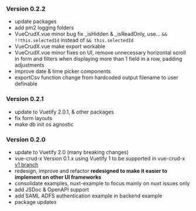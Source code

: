 ### Version 0.2.2
- update packages
- add pm2 logging folders
- VueCrudX.vue minor bug fix _isHidden & _isReadOnly, use... ```&& !!this.selectedId``` instead of ```&& this.selectedId```
- VueCrudX.vue make export workable
- VueCrudX.vue minor fixes on UI, remove unnecessary horizontal scroll in form and filters when displaying more than 1 field in a row, padding adjustments
- improve date & time picker components
- exportCsv function change from hardcoded output filename to user definable

### Version 0.2.1
- update to Vuetify 2.0.1, & other packages
- fix form layouts
- make db init os agnostic

### Version 0.2.0
- update to Vuetify 2.0 (many breaking changes)
- vue-crud-x Version 0.1.x using Vuetify 1 to be supported in vue-crud-x [v1 branch](https://github.com/ais-one/vue-crud-x/tree/v1)
- redesign, improve and refactor **redesigned to make it easier to implement on other UI frameworks**
- consolidate examples, nuxt-example to focus mainly on nuxt issues only
- add JSDoc & OpenAPI support
- add SAML ADFS authentication example in backend example
- package updates
